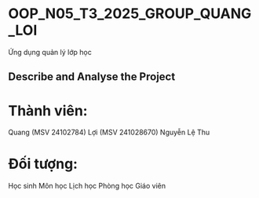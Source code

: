# OOP_N05_T3_2025_GROUP_QUANG_LOI
Ứng dụng quản lý lớp học
## Describe and Analyse the Project

# Thành viên:
Quang (MSV 24102784)
Lợi (MSV 241028670)
Nguyễn Lệ Thu

# Đối tượng:
Học sinh
Môn học
Lịch học
Phòng học
Giáo viên
